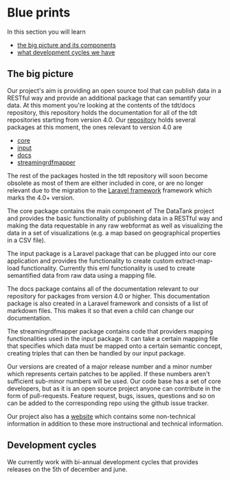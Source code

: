 # Blue prints

In this section you will learn

* [the big picture and its components](#project_setup)
* [what development cycles we have](#devcycle)

<a name="project_setup"></a>
## The big picture

Our project's aim is providing an open source tool that can publish data in a RESTful way and provide an additional package that can semantify your data. At this moment you're looking at the contents of the tdt/docs repository, this repository holds the documentation for all of the tdt repositories starting from version 4.0. Our [repository](https://github.com/tdt) holds several packages at this moment, the ones relevant to version 4.0 are

* [core](https://github.com/tdt/core)
* [input](https://github.com/tdt/input)
* [docs](https://github.com/tdt/docs)
* [streamingrdfmapper](https://github.com/tdt/streamingrdfmapper)

The rest of the packages hosted in the tdt repository will soon become obsolete as most of them are either included in core, or are no longer relevant due to the migration to the [Laravel framework](http://laravel.com/) framework which marks the 4.0+ version.

The core package contains the main component of The DataTank project and provides the basic functionality of publishing data in a RESTful way and making the data requestable in any raw webformat as well as visualizing the data in a set of visualizations (e.g. a map based on geographical properties in a CSV file).

The input package is a Laravel package that can be plugged into our core application and provides the functionality to create custom extract-map-load functionality. Currently this eml functionality is used to create semantified data from raw data using a mapping file.

The docs package contains all of the documentation relevant to our repository for packages from version 4.0 or higher. This documentation package is also created in a Laravel framework and consists of a list of markdown files. This makes it so that even a child can change our documentation.

The streamingrdfmapper package contains code that providers mapping functionalities used in the input package. It can take a certain mapping file that specifies which data must be mapped onto a certain semantic concept, creating triples that can then be handled by our input package.

Our versions are created of a major release number and a minor number which represents certain patches to be applied. If these numbers aren't sufficient sub-minor numbers will be used. Our code base has a set of core developers, but as it is an open source project anyone can contribute in the form of pull-requests. Feature request, bugs, issues, questions and so on can be added to the corresponding repo using the github issue tracker.

Our project also has a [website](http://thedatatank.com) which contains some non-technical information in addition to these more instructional and technical information.

<a name="devcycle"></a>
## Development cycles

We currently work with bi-annual development cycles that provides releases on the 5th of december and june.